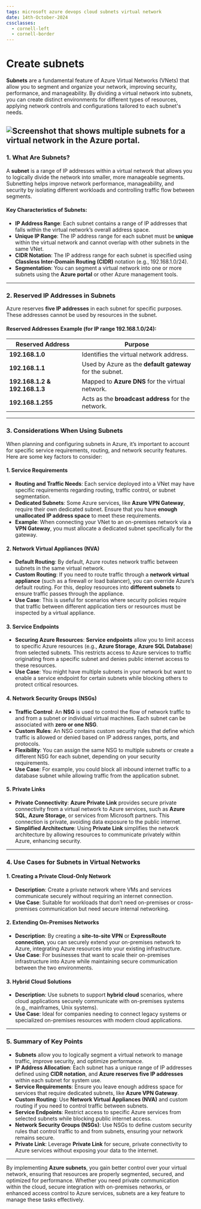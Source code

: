 ```yaml
---
tags: microsoft azure devops cloud subnets virtual network
date: 14th-October-2024
cssclasses:
  - cornell-left
  - cornell-border
---
```


# Create subnets

**Subnets** are a fundamental feature of Azure Virtual Networks (VNets) that allow you to segment and organize your network, improving security, performance, and manageability. By dividing a virtual network into subnets, you can create distinct environments for different types of resources, applying network controls and configurations tailored to each subnet's needs.

![Screenshot that shows multiple subnets for a virtual network in the Azure portal.](https://learn.microsoft.com/en-us/training/wwl-azure/configure-virtual-networks/media/azure-subnets-a5c893d5.png)
---

### **1. What Are Subnets?**

A **subnet** is a range of IP addresses within a virtual network that allows you to logically divide the network into smaller, more manageable segments. Subnetting helps improve network performance, manageability, and security by isolating different workloads and controlling traffic flow between segments.

#### **Key Characteristics of Subnets**:

- **IP Address Range**: Each subnet contains a range of IP addresses that falls within the virtual network’s overall address space.
- **Unique IP Range**: The IP address range for each subnet must be **unique** within the virtual network and cannot overlap with other subnets in the same VNet.
- **CIDR Notation**: The IP address range for each subnet is specified using **Classless Inter-Domain Routing (CIDR)** notation (e.g., 192.168.1.0/24).
- **Segmentation**: You can segment a virtual network into one or more subnets using the **Azure portal** or other Azure management tools.

---

### **2. Reserved IP Addresses in Subnets**

Azure reserves **five IP addresses** in each subnet for specific purposes. These addresses cannot be used by resources in the subnet.

#### **Reserved Addresses Example** (for IP range 192.168.1.0/24):

|**Reserved Address**|**Purpose**|
|---|---|
|**192.168.1.0**|Identifies the virtual network address.|
|**192.168.1.1**|Used by Azure as the **default gateway** for the subnet.|
|**192.168.1.2 & 192.168.1.3**|Mapped to **Azure DNS** for the virtual network.|
|**192.168.1.255**|Acts as the **broadcast address** for the network.|

---

### **3. Considerations When Using Subnets**

When planning and configuring subnets in Azure, it’s important to account for specific service requirements, routing, and network security features. Here are some key factors to consider:

#### **1. Service Requirements**

- **Routing and Traffic Needs**: Each service deployed into a VNet may have specific requirements regarding routing, traffic control, or subnet segmentation.
- **Dedicated Subnets**: Some Azure services, like **Azure VPN Gateway**, require their own dedicated subnet. Ensure that you have **enough unallocated IP address space** to meet these requirements.
- **Example**: When connecting your VNet to an on-premises network via a **VPN Gateway**, you must allocate a dedicated subnet specifically for the gateway.

#### **2. Network Virtual Appliances (NVA)**

- **Default Routing**: By default, Azure routes network traffic between subnets in the same virtual network.
- **Custom Routing**: If you need to route traffic through a **network virtual appliance** (such as a firewall or load balancer), you can override Azure’s default routing. For this, deploy resources into **different subnets** to ensure traffic passes through the appliance.
- **Use Case**: This is useful for scenarios where security policies require that traffic between different application tiers or resources must be inspected by a virtual appliance.

#### **3. Service Endpoints**

- **Securing Azure Resources**: **Service endpoints** allow you to limit access to specific Azure resources (e.g., **Azure Storage**, **Azure SQL Database**) from selected subnets. This restricts access to Azure services to traffic originating from a specific subnet and denies public internet access to these resources.
- **Use Case**: You might have multiple subnets in your network but want to enable a service endpoint for certain subnets while blocking others to protect critical resources.

#### **4. Network Security Groups (NSGs)**

- **Traffic Control**: An **NSG** is used to control the flow of network traffic to and from a subnet or individual virtual machines. Each subnet can be associated with **zero or one NSG**.
- **Custom Rules**: An NSG contains custom security rules that define which traffic is allowed or denied based on IP address ranges, ports, and protocols.
- **Flexibility**: You can assign the same NSG to multiple subnets or create a different NSG for each subnet, depending on your security requirements.
- **Use Case**: For example, you could block all inbound internet traffic to a database subnet while allowing traffic from the application subnet.

#### **5. Private Links**

- **Private Connectivity**: **Azure Private Link** provides secure private connectivity from a virtual network to Azure services, such as **Azure SQL**, **Azure Storage**, or services from Microsoft partners. This connection is private, avoiding data exposure to the public internet.
- **Simplified Architecture**: Using **Private Link** simplifies the network architecture by allowing resources to communicate privately within Azure, enhancing security.

---

### **4. Use Cases for Subnets in Virtual Networks**

#### **1. Creating a Private Cloud-Only Network**

- **Description**: Create a private network where VMs and services communicate securely without requiring an internet connection.
- **Use Case**: Suitable for workloads that don’t need on-premises or cross-premises communication but need secure internal networking.

#### **2. Extending On-Premises Networks**

- **Description**: By creating a **site-to-site VPN** or **ExpressRoute connection**, you can securely extend your on-premises network to Azure, integrating Azure resources into your existing infrastructure.
- **Use Case**: For businesses that want to scale their on-premises infrastructure into Azure while maintaining secure communication between the two environments.

#### **3. Hybrid Cloud Solutions**

- **Description**: Use subnets to support **hybrid cloud** scenarios, where cloud applications securely communicate with on-premises systems (e.g., mainframes, Unix systems).
- **Use Case**: Ideal for companies needing to connect legacy systems or specialized on-premises resources with modern cloud applications.

---

### **5. Summary of Key Points**

- **Subnets** allow you to logically segment a virtual network to manage traffic, improve security, and optimize performance.
- **IP Address Allocation**: Each subnet has a unique range of IP addresses defined using **CIDR notation**, and **Azure reserves five IP addresses** within each subnet for system use.
- **Service Requirements**: Ensure you leave enough address space for services that require dedicated subnets, like **Azure VPN Gateway**.
- **Custom Routing**: Use **Network Virtual Appliances (NVA)** and custom routing if you need to control traffic between subnets.
- **Service Endpoints**: Restrict access to specific Azure services from selected subnets while blocking public internet access.
- **Network Security Groups (NSGs)**: Use NSGs to define custom security rules that control traffic to and from subnets, ensuring your network remains secure.
- **Private Link**: Leverage **Private Link** for secure, private connectivity to Azure services without exposing your data to the internet.

---

By implementing **Azure subnets**, you gain better control over your virtual network, ensuring that resources are properly segmented, secured, and optimized for performance. Whether you need private communication within the cloud, secure integration with on-premises networks, or enhanced access control to Azure services, subnets are a key feature to manage these tasks effectively.